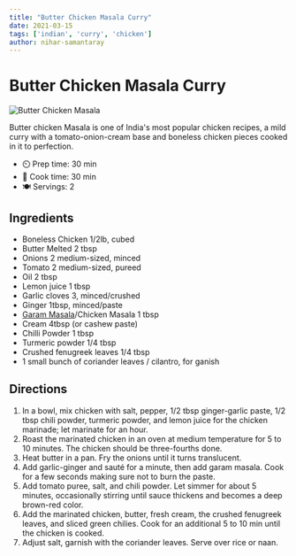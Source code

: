 ```yaml
---
title: "Butter Chicken Masala Curry"
date: 2021-03-15
tags: ['indian', 'curry', 'chicken']
author: nihar-samantaray
---
```


# Butter Chicken Masala Curry

![Butter Chicken Masala](../static/pix/butter-chicken-masala.webp)

Butter chicken Masala is one of India's most popular chicken recipes, a mild curry with a tomato-onion-cream base and boneless chicken pieces cooked in it to perfection.

- ⏲️ Prep time: 30 min
- 🍳 Cook time: 30 min
- 🍽️ Servings: 2

## Ingredients

- Boneless Chicken 1/2lb, cubed
- Butter Melted 2 tbsp
- Onions 2 medium-sized, minced
- Tomato 2 medium-sized, pureed
- Oil 2 tbsp
- Lemon juice 1 tbsp
- Garlic cloves 3, minced/crushed
- Ginger 1tbsp, minced/paste
- [Garam Masala](/garam-masala)/Chicken Masala 1 tbsp
- Cream 4tbsp (or cashew paste)
- Chilli Powder 1 tbsp
- Turmeric powder 1/4 tbsp
- Crushed fenugreek leaves 1/4 tbsp
- 1 small bunch of coriander leaves / cilantro, for ganish

## Directions

1. In a bowl, mix chicken with salt, pepper, 1/2 tbsp ginger-garlic paste, 1/2 tbsp chili powder, turmeric powder, and lemon juice for the chicken marinade; let marinate for an hour.
2. Roast the marinated chicken in an oven at medium temperature for 5 to 10 minutes. The chicken should be three-fourths done.
3. Heat butter in a pan. Fry the onions until it turns translucent.
4. Add garlic-ginger and sauté for a minute, then add garam masala. Cook for a few seconds making sure not to burn the paste.
5. Add tomato puree, salt, and chili powder. Let simmer for about 5 minutes, occasionally stirring until sauce thickens and becomes a deep brown-red color.
6. Add the marinated chicken, butter, fresh cream, the crushed fenugreek leaves, and sliced green chilies. Cook for an additional 5 to 10 min until the chicken is cooked.
7. Adjust salt, garnish with the coriander leaves. Serve over rice or naan.
